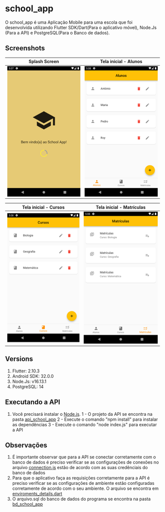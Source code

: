 # school_app

O school_app é uma Aplicação Mobile para uma escola que foi desenvolvida utilizando Flutter SDK/Dart(Para o aplicativo móvel), Node.Js (Para a API) e PostgreSQL(Para o Banco de dados).

## Screenshots
Splash Screen              |  Tela inicial - Alunos
:-------------------------:|:-------------------------:
<img src="images/Screenshot_1.png" width="300">|<img src="images/Screenshot_2.png" width="300">|

Tela inicial - Cursos      |  Tela inicial - Matrículas
:-------------------------:|:-------------------------:
<img src="images/Screenshot_3.png" width="300">|<img src="images/Screenshot_4.png" width="300">|

## Versions
1. Flutter: 2.10.3
2. Android SDK: 32.0.0
3. Node.Js: v16.13.1
4. PostgreSQL: 14

## Executando a API
1. Você precisará instalar o [Node.js](https://nodejs.org/en/download/).
   1 - O projeto da API se encontra na pasta [api_school_app](api_school_app/)
   2 - Execute o comando "npm install" para instalar as dependências
   3 - Execute o comando "node index.js" para executar a API

## Observações
1. É importante observar que para a API se conectar corretamente com o banco de dados é preciso verificar se as configurações de conexões no arquivo [connection.js](api_school_app/connection.js) estão de acordo com as suas credênciais do banco de dados
2. Para que o aplicativo faça as requisições corretamente para a API é preciso verificar se as configurações de ambiente estão configuradas corretamente de acordo com o seu ambiente. O arquivo se encontra em [enviroments_details.dart](lib/app/enviroments_details/enviroments_details.dart)
3. O arquivo.sql do banco de dados do programa se encontra na pasta [bd_school_app](bd_school_app/school_app.sql)
